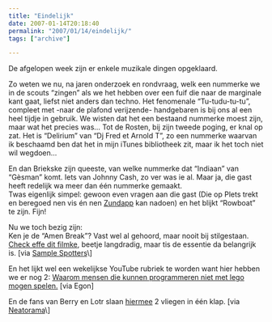 ```yaml
---
title: "Eindelijk"
date: 2007-01-14T20:18:40
permalink: "2007/01/14/eindelijk/"
tags: ["archive"]

---
```

De afgelopen week zijn er enkele muzikale dingen opgeklaard.

Zo weten we nu, na jaren onderzoek en rondvraag, welk een nummerke we in de scouts “zingen” als we het hebben over een fuif die naar de marginale kant gaat, liefst niet anders dan techno. Het fenomenale “Tu-tudu-tu-tu”, compleet met -naar de plafond verijzende- handgebaren is bij ons al een heel tijdje in gebruik. We wisten dat het een bestaand nummerke moest zijn, maar wat het precies was… Tot de Rosten, bij zijn tweede poging, er knal op zat. Het is “Delirium” van “Dj Fred et Arnold T”, zo een nummerke waarvan ik beschaamd ben dat het in mijn iTunes bibliotheek zit, maar ik het toch niet wil wegdoen…

En dan Briekske zijn queeste, van welke nummerke dat “Indiaan” van “Gèsman” komt. Iets van Johnny Cash, zo ver was ie al. Maar ja, die gast heeft redelijk wa meer dan één nummerke gemaakt.  
Twas eigenlijk simpel: gewoon even vragen aan die gast (Die op Plets trekt en beregoed nen vis én nen [Zundapp](http://nl.wikipedia.org/wiki/Z%C3%BCndapp "http://nl.wikipedia.org/wiki/Z%C3%BCndapp") kan nadoen) en het blijkt “Rowboat” te zijn. Fijn!

Nu we toch bezig zijn:  
Ken je de “Amen Break”? Vast wel al gehoord, maar nooit bij stilgestaan. [Check effe dit filmke](http://www.youtube.com/watch?v=5SaFTm2bcac&eurl= "http://www.youtube.com/watch?v=5SaFTm2bcac&eurl="), beetje langdradig, maar tis de essentie da belangrijk is. \[via [Sample Spotters](http://www.xampled.com/blog/sampled-from/the-amen-break-the-winstons/trackback/ "http://www.xampled.com/blog/sampled-from/the-amen-break-the-winstons/trackback/")\]

En het lijkt wel een wekelijkse YouTube rubriek te worden want hier hebben we er nog 2: [Waarom mensen die kunnen programmeren niet met lego mogen spelen.](http://www.youtube.com/watch?v=GQ3AcPEPbH0 "http://www.youtube.com/watch?v=GQ3AcPEPbH0") \[via Egon\]

En de fans van Berry en Lotr slaan [hiermee](http://www.youtube.com/watch?v=921zTC69UR4 "http://www.youtube.com/watch?v=921zTC69UR4") 2 vliegen in één klap. \[via [Neatorama](http://feeds.feedburner.com/~r/Neatorama/~3/75224823/ "http://feeds.feedburner.com/~r/Neatorama/~3/75224823/")\]
